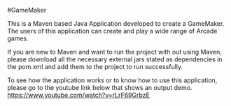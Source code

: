 #GameMaker

This is a Maven based Java Application developed to create a GameMaker. The users of this application can create and play a wide range of Arcade games.


If you are new to Maven and want to run the project with out using Maven, please download all the necessary external jars stated as dependencies in the pom.xml and add them to the project to run successfully.


To see how the application works or to know how to use this application, please go to the youtube link below that shows an output demo.
https://www.youtube.com/watch?v=rLrF69GrbzE